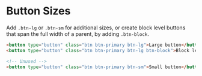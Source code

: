 # Button Sizes

Add `.btn-lg` or `.btn-sm` for additional sizes, or create block level buttons that span the full width of a parent, by adding `.btn-block`.

<!-- STORY -->

```html
<button type="button" class="btn btn-primary btn-lg">Large button</button>
<button type="button" class="btn btn-primary btn-lg btn-block">Block level button</button>

<!-- Unused -->
<button type="button" class="btn btn-primary btn-sm">Small button</button>
```